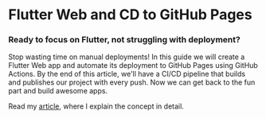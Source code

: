 # Flutter Web and CD to GitHub Pages

### Ready to focus on Flutter, not struggling with deployment?

Stop wasting time on manual deployments! In this guide we will create a Flutter Web app and automate its deployment to GitHub Pages using GitHub Actions. By the end of this article, we'll have a CI/CD pipeline that builds and publishes our project with every push. Now we can get back to the fun part and build awesome apps.

Read my [article](https://medium.com/@kinneko-de/9f72d37bc949), where I explain the concept in detail.